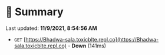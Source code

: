 # 📖 Summary
Last updated: **11/9/2021, 8:54:56 AM**

- `GET` [https://Bhadwa-sala.toxicblte.repl.co](https://Bhadwa-sala.toxicblte.repl.co) - **Down** (141ms)
